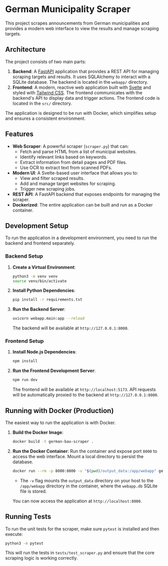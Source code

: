 # German Municipality Scraper

This project scrapes announcements from German municipalities and provides a modern web interface to view the results and manage scraping targets.

## Architecture

The project consists of two main parts:

1.  **Backend**: A [FastAPI](https://fastapi.tiangolo.com/) application that provides a REST API for managing scraping targets and results. It uses SQLAlchemy to interact with a SQLite database. The backend is located in the `webapp/` directory.
2.  **Frontend**: A modern, reactive web application built with [Svelte](https://svelte.dev/) and styled with [Tailwind CSS](https://tailwindcss.com/). The frontend communicates with the backend's API to display data and trigger actions. The frontend code is located in the `src/` directory.

The application is designed to be run with Docker, which simplifies setup and ensures a consistent environment.

## Features

-   **Web Scraper**: A powerful scraper (`scraper.py`) that can:
    -   Fetch and parse HTML from a list of municipal websites.
    -   Identify relevant links based on keywords.
    -   Extract information from detail pages and PDF files.
    -   Use OCR to extract text from scanned PDFs.
-   **Modern UI**: A Svelte-based user interface that allows you to:
    -   View and filter scraped results.
    -   Add and manage target websites for scraping.
    -   Trigger new scraping jobs.
-   **REST API**: A FastAPI backend that exposes endpoints for managing the scraper.
-   **Dockerized**: The entire application can be built and run as a Docker container.

## Development Setup

To run the application in a development environment, you need to run the backend and frontend separately.

### Backend Setup

1.  **Create a Virtual Environment**:
    ```bash
    python3 -m venv venv
    source venv/bin/activate
    ```

2.  **Install Python Dependencies**:
    ```bash
    pip install -r requirements.txt
    ```

3.  **Run the Backend Server**:
    ```bash
    uvicorn webapp.main:app --reload
    ```
    The backend will be available at `http://127.0.0.1:8000`.

### Frontend Setup

1.  **Install Node.js Dependencies**:
    ```bash
    npm install
    ```

2.  **Run the Frontend Development Server**:
    ```bash
    npm run dev
    ```
    The frontend will be available at `http://localhost:5173`. API requests will be automatically proxied to the backend at `http://127.0.0.1:8000`.

## Running with Docker (Production)

The easiest way to run the application is with Docker.

1.  **Build the Docker Image**:
    ```bash
    docker build -t german-bau-scraper .
    ```

2.  **Run the Docker Container**:
    Run the container and expose port `8000` to access the web interface. Mount a local directory to persist the database.

    ```bash
    docker run --rm -p 8000:8000 -v "$(pwd)/output_data:/app/webapp" german-bau-scraper
    ```
    *   The `-v` flag mounts the `output_data` directory on your host to the `/app/webapp` directory in the container, where the `webapp.db` SQLite file is stored.

    You can now access the application at `http://localhost:8000`.

## Running Tests

To run the unit tests for the scraper, make sure `pytest` is installed and then execute:

```bash
python3 -m pytest
```

This will run the tests in `tests/test_scraper.py` and ensure that the core scraping logic is working correctly.
